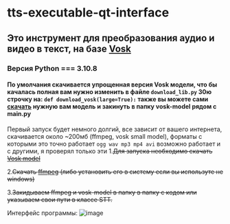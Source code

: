 # tts-executable-qt-interface

## Это инструмент для преобразования аудио и видео в текст, на базе [Vosk](https://alphacephei.com/vosk/)

### Версия Python === 3.10.8

#### По умолчания скачивается упрощенная версия Vosk модели, что бы качалась полная вам нужно изменить в файлe ``download_lib.py`` 30ю строчку на: ``def download_vosk(large=True):`` также вы можете сами [скачать](https://alphacephei.com/vosk/models) нужную вам модель и закинуть в папку vosk-model рядом с main.py

 Первый запуск будет немного долгий, все зависит от вашего интернета, скачивается около ~200мб (ffmpeg, vosk small model), форматы с которыми это точно работает ``ogg wav mp3 mp4 avi`` возможно работает и с другими, я проверял только эти
1.~~Для запуска необходимо скачать [Vosk model](https://alphacephei.com/vosk/models)~~

2.~~Скачать [ffmpeg](https://ffmpeg.org/download.html) (либо установить его в систему если вы иcпользуте не windows)~~

3.~~Закидываем ffmpeg и vosk-model в папку в папку с кодом или указываем свои пути в классе STT.~~

Интерфейс программы:
![image](https://user-images.githubusercontent.com/48676453/209669424-3a970586-cb86-4129-a9a1-0b1f17ee7f64.png)
